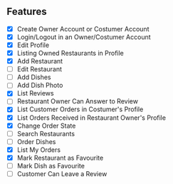 ## Features

- [X] Create Owner Account or Costumer Account
- [x] Login/Logout in an Owner/Costumer Account
- [x] Edit Profile
- [X] Listing Owned Restaurants in Profile
- [x] Add Restaurant
- [ ] Edit Restaurant
- [ ] Add Dishes
- [ ] Add Dish Photo
- [x] List Reviews
- [ ] Restaurant Owner Can Answer to Review
- [x] List Customer Orders in Costumer's Profile
- [X] List Orders Received in Restaurant Owner's Profile
- [x] Change Order State
- [ ] Search Restaurants
- [ ] Order Dishes
- [x] List My Orders
- [x] Mark Restaurant as Favourite
- [ ] Mark Dish as Favourite
- [ ] Customer Can Leave a Review
